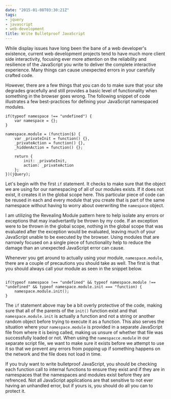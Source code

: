 ```yaml
---
date: "2015-01-08T03:30:21Z"
tags:
- jquery
- javascript
- web-development
title: Write Bulletproof JavaScript
---
```


While display issues have long been the bane of a web developer's existence, current web development projects tend to have much more client side interactivity, focusing ever more attention on the reliability and resilience of the JavaScript you write to deliver the complete interactive experience. Many things can cause unexpected errors in your carefully crafted code.

However, there are a few things that you can do to make sure that your site degrades gracefully and still provides a basic level of functionality when something in the browser goes wrong. The following snippet of code illustrates a few best-practices for defining your JavaScript namespaced modules.

```
if(typeof namespace !== "undefined") {
    var namespace = {};
}

namespace.module = (function($) {
    var _privateInit = function() {},
    _privateAction = function() {},
    _hiddenAction = function() {};
    
    return {
        init: _privateInit,
        action: _privateAction
    };
})(jQuery);
```

Let's begin with the first `if` statement. It checks to make sure that the object we are using for our namespacing of all of our modules exists. If it does not exist, it creates it in the global scope here.  This particular piece of code can be reused in each and every module that you create that is part of the same namespace without having to worry about overwriting the `namespace` object.

I am utilizing the Revealing Module pattern here to help isolate any errors or exceptions that may inadvertantly be thrown by my code. If an exception were to be thrown in the global scope, nothing in the global scope that was evaluated after the exception would be evaluated, leaving much of your JavaScript unable to be executed by the browser. Using modules that are narrowly focused on a single piece of functionality help to reduce the damage than an unexpected JavaScript error can cause.

Whenever you get around to actually using your module, `namespace.module`, there are a couple of precautions you should take as well. The first is that you should always call your module as seen in the snippet below. 

```

if(typeof namespace !== "undefined" && typeof namespace.module !== "undefined" && typeof namespace.module.init === "function) {
    namespace.module.init();
}

```

The `if` statement above may be a bit overly protective of the code, making sure that all of the parents of the `init()` function exist and that `namespace.module.init` is actually a function and not a string or another random object before trying to execute it as a function. This also serves the situation where your `namespace.module` is provided in a separate JavaScript file from where it is being called, making us unsure of whether that file was successfully loaded or not. When using the `namespacce.module` in our separate script file, we want to make sure it exists before we attempt to use it so that we prevent any errors from popping up if something happens on the network and the file does not load in time.

If you truly want to write bulletproof JavaScript, you should be checking each function call to internal functions to ensure they exist and if they are in namespaces that the namespaces and modules exist before they are refrenced. Not all JavaScript applications are that sensitive to not ever having an unhandled error, but if yours is, you should do all you can to protect it.